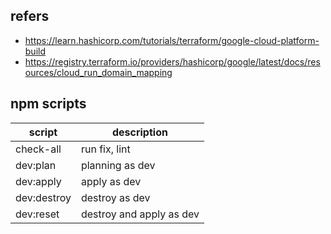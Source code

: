 ## refers
- https://learn.hashicorp.com/tutorials/terraform/google-cloud-platform-build
- https://registry.terraform.io/providers/hashicorp/google/latest/docs/resources/cloud_run_domain_mapping

## npm scripts
| script      | description              |
|-------------|--------------------------|
| check-all   | run fix, lint            |
| dev:plan    | planning as dev          |
| dev:apply   | apply as dev             |
| dev:destroy | destroy as dev           |
| dev:reset   | destroy and apply as dev |
